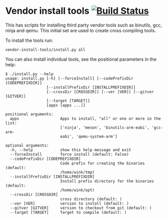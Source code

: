 # Vendor install tools [![Build Status](https://travis-ci.org/winksaville/vendor-install-tools.svg?branch=master)](https://travis-ci.org/winksaville/vendor-install-tools)

This has scripts for installing third party vendor tools
such as binutils, gcc, ninja and qemu. This initial set
are used to create cross compiling tools.

To install the tools run:
```
vendor-install-tools/install.py all
```
You can also install individual tools, see the positional parameters in the help:
```
$ ./install.py --help
usage: install.py [-h] [--forceInstall] [--codePrefixDir [CODEPREFIXDIR]]
                  [--installPrefixDir [INSTALLPREFIXDIR]]
                  [--crossDir [CROSSDIR]] [--ver [VER]] [--gitver [GITVER]]
                  [--target [TARGET]]
                  [apps [apps ...]]

positional arguments:
  apps                  Apps to install, "all" or one or more in the list:
                        ['ninja', 'meson', 'binutils-arm-eabi', 'gcc-arm-
                        eabi', 'qemu-system-arm']

optional arguments:
  -h, --help            show this help message and exit
  --forceInstall        force install (default: False)
  --codePrefixDir [CODEPREFIXDIR]
                        Code prefix for creating the binaries (default:
                        /home/wink/tmp)
  --installPrefixDir [INSTALLPREFIXDIR]
                        Install prefix directory for the binaries (default:
                        /home/wink/opt)
  --crossDir [CROSSDIR]
                        cross directory (default: )
  --ver [VER]           version to install (default: )
  --gitver [GITVER]     version to checkout from git (default: )
  --target [TARGET]     Target to compile (default: )
```
